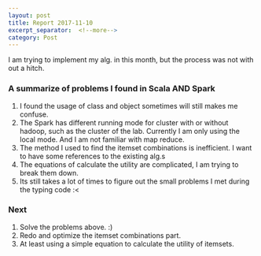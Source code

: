 ```yaml
---
layout: post
title: Report 2017-11-10
excerpt_separator:  <!--more-->
category: Post
---
```


I am trying to implement my alg. in this month, but the process was not with out a hitch.

### A summarize of problems I found in Scala AND Spark
1. I found the usage of class and object sometimes will still makes me confuse.
2. The Spark has different running mode for cluster with or without hadoop, such as the cluster of the lab. Currently I am only using the local mode. And I am not familiar with map reduce.
3. The method I used to find the itemset combinations is inefficient. I want to have some references to the existing alg.s
4. The equations of calculate the utility are complicated, I am trying to break them down.
5. Its still takes a lot of times to figure out the small problems I met during the typing code :<

### Next
1. Solve the problems above. :)
2. Redo and optimize the itemset combinations part.
3. At least using a simple equation to calculate the utility of itemsets.
